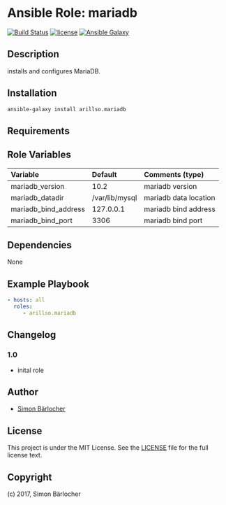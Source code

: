 # Ansible Role: mariadb

[![Build Status](https://travis-ci.org/arillso/ansible.mariadb.svg?branch=master)](https://travis-ci.org/arillso/ansible.mariadb) [![license](https://img.shields.io/github/license/mashape/apistatus.svg)](https://sbaerlo.ch/licence) [![Ansible Galaxy](http://img.shields.io/badge/ansible--galaxy-mariadb-blue.svg)](https://galaxy.ansible.com/arillso/mariadb)

## Description

installs and configures MariaDB.

## Installation

```bash
ansible-galaxy install arillso.mariadb
```

## Requirements

## Role Variables

| Variable             | Default     | Comments (type)                                   |
| :---                 | :---        | :---                                              |
| mariadb_version | 10.2 | mariadb version |
| mariadb_datadir | /var/lib/mysql | mariadb data location |
| mariadb_bind_address | 127.0.0.1 | mariadb bind address |
| mariadb_bind_port | 3306 | mariadb bind port |

## Dependencies

None

## Example Playbook

```yml
- hosts: all
  roles:
     - arillso.mariadb
```

## Changelog

### 1.0

* inital role

## Author

* [Simon Bärlocher](https://sbaerlocher.ch)

## License

This project is under the MIT License. See the [LICENSE](https://sbaerlo.ch/licence) file for the full license text.

## Copyright

(c) 2017, Simon Bärlocher